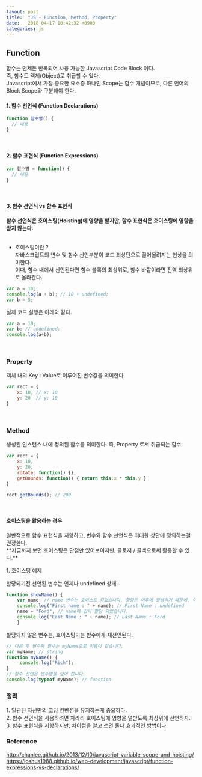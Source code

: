 ```yaml
---
layout: post
title:  "JS - Function, Method, Property"
date:   2018-04-17 10:42:32 +0900
categories: js
---
```

<style>
    .paragraph {
        font-size: 14px;
        font-weight: 400;
        white-space: pre-line;
    }

    .emp {
        display: inline-block;
        padding: 0 4px;
        color: #fff;
        font-size: 12px;
        font-weight: 300;
        line-height: 18px;
        border-radius: 2px;
        letter-spacing: 2px;
        background-color: #2472f2;
    }
</style>
## **Function**
<p class="paragraph">함수는 언제든 반복되어 사용 가능한 Javascript Code Block 이다.  
즉, 함수도 객체(Object)로 취급할 수 있다.  
Javascript에서 가장 중요한 요소중 하나인 Scope는 함수 개념이므로, 다른 언어의 Block Scope와 구분해야 한다.
</p>

#### 1. 함수 선언식 (Function Declarations)

```javascript
function 함수명() {
  // 내용
}
```

<br>


#### 2. 함수 표현식 (Function Expressions)

```javascript
var 함수명 = function() {
  // 내용
}
```

<br>

#### 3. 함수 선언식 vs 함수 표현식

<p class="paragraph"><strong>함수 선언식은 호이스팅(Hoisting)에 영향을 받지만, 함수 표현식은 호이스팅에 영향을 받지 않는다.</strong>

* 호이스팅이란 ?  
	자바스크립트의 변수 및 함수 선언부분이 코드 최상단으로 끌어올려지는 현상을 의미한다.  
	이때, 함수 내에서 선언된다면 함수 블록의 최상위로, 함수 바깥이라면 전역 최상위로 올라간다.
</p>

```javascript
var a = 10;
console.log(a + b); // 10 + undefined;
var b = 5;
```
실제 코드 실행은 아래와 같다.

```javascript
var a = 10;
var b; // undefined;
console.log(a+b);
```

<br>

### Property
객체 내의 Key : Value로 이루어진 변수값을 의미한다.
```javascript
var rect = {
	x: 10, // x: 10
	y: 20  // y: 10
}
```

<br>

### Method
생성된 인스턴스 내에 정의된 함수를 의미한다.
즉, Property 로서 취급되는 함수.

```Javascript
var rect = {
	x: 10,
	y: 20,
	rotate: function() {},
	getBounds: function() { return this.x * this.y }
}

rect.getBounds(); // 200
```

<br>

#### 호이스팅을 활용하는 경우

<p class="paragraph">일반적으로 함수 표현식을 지향하고, 변수와 함수 선언식은 최대한 상단에 정의하는걸 권장한다.  
**지금까지 보면 호이스팅은 단점만 있어보이지만, 클로저 / 콜백으로써 활용할 수 있다.**</p>
1. 호이스팅 예제

할당되기전 선언된 변수는 언제나 undefined 상태.
```javascript
function showName() {
	var name; // name 변수는 호이스트 되었습니다. 할당은 이후에 발생하기 때문에, 이 시점에 name의 값은 undefined 입니다.
	console.log("First name : " + name); // First Name : undefined
	name = "Ford"; // name에 값이 할당 되었습니다.
	console.log("Last Name : " + name); // Last Name : Ford
	}
```

할당되지 않은 변수는, 호이스팅되는 함수에게 재선언된다.
```javascript
// 다음 두 변수와 함수는 myName으로 이름이 같습니다.
var myName; // string
function myName() {
     console.log("Rich");
}
// 함수 선언은 변수명을 덮어 씁니다.
console.log(typeof myName); // function
```


### 정리
<p class="paragraph">1. 일관된 자신만의 코딩 컨벤션을 유지하는게 중요하다.
2. 함수 선언식을 사용하려면 차라리 호이스팅에 영향을 덜받도록 최상위에 선언하자.
3. 함수 표현식을 지향하지만, 차이점을 알고 쓰면 둘다 효과적인 방법이다.
</p>

### Reference

http://chanlee.github.io/2013/12/10/javascript-variable-scope-and-hoisting/  
https://joshua1988.github.io/web-development/javascript/function-expressions-vs-declarations/  
